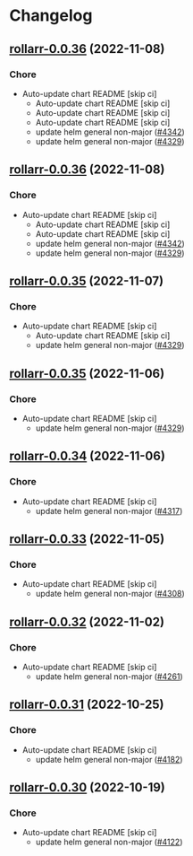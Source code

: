 # Changelog



## [rollarr-0.0.36](https://github.com/truecharts/charts/compare/rollarr-0.0.34...rollarr-0.0.36) (2022-11-08)

### Chore

- Auto-update chart README [skip ci]
  - Auto-update chart README [skip ci]
  - Auto-update chart README [skip ci]
  - Auto-update chart README [skip ci]
  - update helm general non-major ([#4342](https://github.com/truecharts/charts/issues/4342))
  - update helm general non-major ([#4329](https://github.com/truecharts/charts/issues/4329))




## [rollarr-0.0.36](https://github.com/truecharts/charts/compare/rollarr-0.0.34...rollarr-0.0.36) (2022-11-08)

### Chore

- Auto-update chart README [skip ci]
  - Auto-update chart README [skip ci]
  - Auto-update chart README [skip ci]
  - update helm general non-major ([#4342](https://github.com/truecharts/charts/issues/4342))
  - update helm general non-major ([#4329](https://github.com/truecharts/charts/issues/4329))




## [rollarr-0.0.35](https://github.com/truecharts/charts/compare/rollarr-0.0.34...rollarr-0.0.35) (2022-11-07)

### Chore

- Auto-update chart README [skip ci]
  - Auto-update chart README [skip ci]
  - update helm general non-major ([#4329](https://github.com/truecharts/charts/issues/4329))




## [rollarr-0.0.35](https://github.com/truecharts/charts/compare/rollarr-0.0.34...rollarr-0.0.35) (2022-11-06)

### Chore

- Auto-update chart README [skip ci]
  - update helm general non-major ([#4329](https://github.com/truecharts/charts/issues/4329))




## [rollarr-0.0.34](https://github.com/truecharts/charts/compare/rollarr-0.0.33...rollarr-0.0.34) (2022-11-06)

### Chore

- Auto-update chart README [skip ci]
  - update helm general non-major ([#4317](https://github.com/truecharts/charts/issues/4317))




## [rollarr-0.0.33](https://github.com/truecharts/charts/compare/rollarr-0.0.32...rollarr-0.0.33) (2022-11-05)

### Chore

- Auto-update chart README [skip ci]
  - update helm general non-major ([#4308](https://github.com/truecharts/charts/issues/4308))




## [rollarr-0.0.32](https://github.com/truecharts/charts/compare/rollarr-0.0.31...rollarr-0.0.32) (2022-11-02)

### Chore

- Auto-update chart README [skip ci]
  - update helm general non-major ([#4261](https://github.com/truecharts/charts/issues/4261))




## [rollarr-0.0.31](https://github.com/truecharts/charts/compare/rollarr-0.0.30...rollarr-0.0.31) (2022-10-25)

### Chore

- Auto-update chart README [skip ci]
  - update helm general non-major ([#4182](https://github.com/truecharts/charts/issues/4182))




## [rollarr-0.0.30](https://github.com/truecharts/charts/compare/rollarr-0.0.29...rollarr-0.0.30) (2022-10-19)

### Chore

- Auto-update chart README [skip ci]
  - update helm general non-major ([#4122](https://github.com/truecharts/charts/issues/4122))

